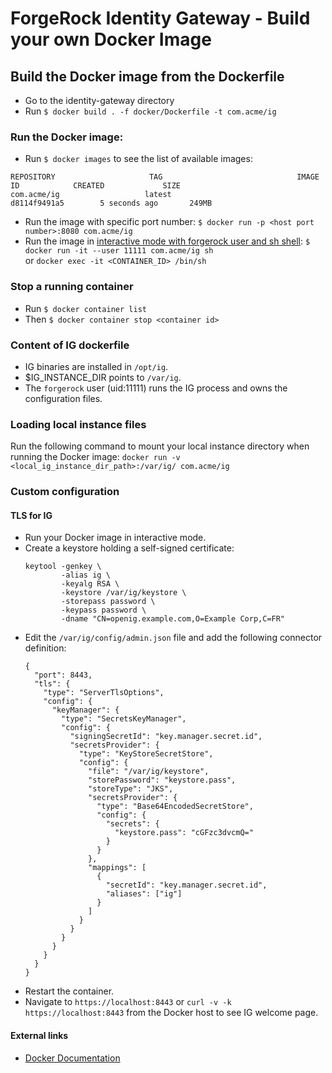 <!--
  Copyright 2020 ForgeRock AS. All Rights Reserved

  Use of this code requires a commercial software license with ForgeRock AS.
  or with one of its affiliates. All use shall be exclusively subject
  to such license between the licensee and ForgeRock AS.
-->
# ForgeRock Identity Gateway - Build your own Docker Image

## Build the Docker image from the Dockerfile
- Go to the identity-gateway directory
- Run `$ docker build . -f docker/Dockerfile -t com.acme/ig`

### Run the Docker image:
- Run `$ docker images` to see the list of available images:
```
REPOSITORY                     TAG                              IMAGE ID            CREATED             SIZE
com.acme/ig                   latest                           d8114f9491a5        5 seconds ago       249MB
```
- Run the image with specific port number:
`$ docker run -p <host port number>:8080 com.acme/ig`
- Run the image in [interactive mode with forgerock user and sh shell](https://docs.docker.com/engine/reference/commandline/run/):
`$ docker run -it --user 11111 com.acme/ig sh`<br> or `docker exec -it <CONTAINER_ID> /bin/sh`


### Stop a running container
- Run `$ docker container list`
- Then `$ docker container stop <container id>`

### Content of IG dockerfile
- IG binaries are installed in `/opt/ig`.
- $IG_INSTANCE_DIR points to `/var/ig`.
- The `forgerock` user (uid:11111) runs the IG process and owns the configuration files.

### Loading local instance files
Run the following command to mount your local instance directory when running the Docker image:
`docker run -v <local_ig_instance_dir_path>:/var/ig/ com.acme/ig`

### Custom configuration

#### TLS for IG
- Run your Docker image in interactive mode.
- Create a keystore holding a self-signed certificate:
    ~~~
    keytool -genkey \
            -alias ig \
            -keyalg RSA \
            -keystore /var/ig/keystore \
            -storepass password \
            -keypass password \
            -dname "CN=openig.example.com,O=Example Corp,C=FR"
    ~~~
- Edit the `/var/ig/config/admin.json` file and add the following connector definition:
    ```
    {
      "port": 8443,
      "tls": {
        "type": "ServerTlsOptions",
        "config": {
          "keyManager": {
            "type": "SecretsKeyManager",
            "config": {
              "signingSecretId": "key.manager.secret.id",
              "secretsProvider": {
                "type": "KeyStoreSecretStore",
                "config": {
                  "file": "/var/ig/keystore",
                  "storePassword": "keystore.pass",
                  "storeType": "JKS",
                  "secretsProvider": {
                    "type": "Base64EncodedSecretStore",
                    "config": {
                      "secrets": {
                        "keystore.pass": "cGFzc3dvcmQ="
                      }
                    }
                  },
                  "mappings": [
                    {
                      "secretId": "key.manager.secret.id",
                      "aliases": ["ig"]
                    }
                  ]
                }
              }
            }
          }
        }
      }
    }
    ```
- Restart the container.
- Navigate to `https://localhost:8443` or `curl -v -k https://localhost:8443` from the Docker
host to see IG welcome page.

#### External links
- [Docker Documentation](https://docs.docker.com/)

